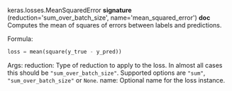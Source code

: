 keras.losses.MeanSquaredError
__signature__
(reduction='sum_over_batch_size', name='mean_squared_error')
__doc__
Computes the mean of squares of errors between labels and predictions.

Formula:

```python
loss = mean(square(y_true - y_pred))
```

Args:
    reduction: Type of reduction to apply to the loss. In almost all cases
        this should be `"sum_over_batch_size"`.
        Supported options are `"sum"`, `"sum_over_batch_size"` or `None`.
    name: Optional name for the loss instance.
